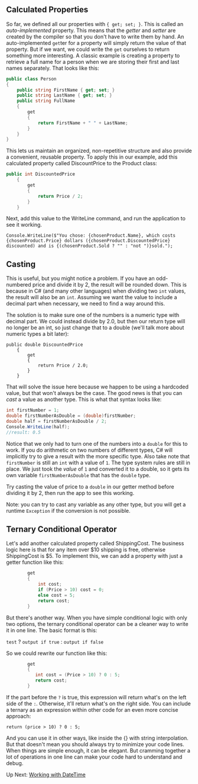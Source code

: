## Calculated Properties

So far, we defined all our properties with `{ get; set; }`. This is called an _auto-implemented_ property. This means that the _getter_ and _setter_ are created by the compiler so that you don't have to write them by hand. An auto-implemented `get`ter for a property will simply return the value of that property. But if we want, we could write the `get` ourselves to return something more interesting. A classic example is creating a property to retrieve a full name for a person when we are storing their first and last names separately. That looks like this:

```csharp
public class Person
{
    public string FirstName { get; set; }
    public string LastName { get; set; }
    public string FullName
    {
        get
        {
            return FirstName + " " + LastName;
        }
    }
}
```

This lets us maintain an organized, non-repetitive structure and also provide a convenient, reusable property. To apply this in our example, add this calculated property called DiscountPrice to the Product class:

```csharp
public int DiscountedPrice
    {
        get
        {
            return Price / 2;
        }
    }
```

Next, add this value to the WriteLine command, and run the application to see it working.

```
Console.WriteLine($"You chose: {chosenProduct.Name}, which costs {chosenProduct.Price} dollars ({chosenProduct.DiscountedPrice} discounted) and is {(chosenProduct.Sold ? "" : "not ")}sold.");
```
## Casting 

This is useful, but you might notice a problem. If you have an odd-numbered price and divide it by 2, the result will be rounded down. This is because in C# (and many other languages) when dividing two `int` values, the result will also be an `int`. Assuming we want the value to include a decimal part when necessary, we need to find a way around this.

The solution is to make sure one of the numbers is a numeric type with decimal part. We could instead divide by 2.0, but then our return type will no longer be an int, so just change that to a double (we'll talk more about numeric types a bit later):

```
public double DiscountedPrice
    {
        get
        {
            return Price / 2.0;
        }
    }
```

That will solve the issue here because we happen to be using a hardcoded value, but that won't always be the case. The good news is that you can _cast_ a value as another type. This is what that syntax looks like:

```csharp
int firstNumber = 1;
double firstNumberAsDouble = (double)firstNumber;
double half = firstNumberAsDouble / 2;
Console.WriteLine(half);
//result: 0.5
```

Notice that we only had to turn one of the numbers into a `double` for this to work. If you do arithmetic on two numbers of different types, C# will implicitly try to give a result with the more specific type. Also take note that `firstNumber` is still an `int` with a value of `1`. The type system rules are still in place. We just took the _value_ of `1` and converted it to a double, so it gets its own variable `firstNumberAsDouble` that has the `double` type.

Try casting the value of price to a `double` in our getter method before dividing it by 2, then run the app to see this working.

Note: you can try to cast any variable as any other type, but you will get a runtime `Exception` if the conversion is not possible.


## Ternary Conditional Operator 

Let's add another calculated property called ShippingCost. The business logic here is that for any item over $10 shipping is free, otherwise ShippingCost is $5. To implement this, we can add a property with just a getter function like this:

```csharp
        get
        {
            int cost;
            if (Price > 10) cost = 0;
            else cost = 5;
            return cost;
        }
```

But there's another way. When you have simple conditional logic with only two options, the ternary conditional operator can be a cleaner way to write it in one line. The basic format is this: 

`test` ? `output if true` : `output if false`

So we could rewrite our function like this:

```csharp
        get
        {
           int cost = (Price > 10) ? 0 : 5;
           return cost;
        }
```

If the part before the `?` is true, this expression will return what's on the left side of the `:`. Otherwise, it'll return what's on the right side. You can include a ternary as an expression within other code for an even more concise approach:


`return (price > 10) ? 0 : 5;`

And you can use it in other ways, like inside the {} with string interpolation. But that doesn't mean you should always try to minimize your code lines. When things are simple enough, it can be elegant. But cramming together a lot of operations in one line can make your code hard to understand and debug. 

Up Next: [Working with DateTime](./foundations-datetime.md)

